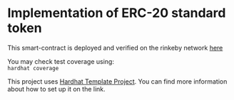 # Implementation of ERC-20 standard token 

This smart-contract is deployed and verified on the rinkeby network
[here](https://rinkeby.etherscan.io/address/0x9c3a7b3980f51d6b871335e61d8e6e292921de44)

You may check test coverage using:<br>
```hardhat coverage```

This project uses [Hardhat Template Project](https://github.com/TsigelnikovNikita/hardhat_template).
You can find more information about how to set up it on the link.
